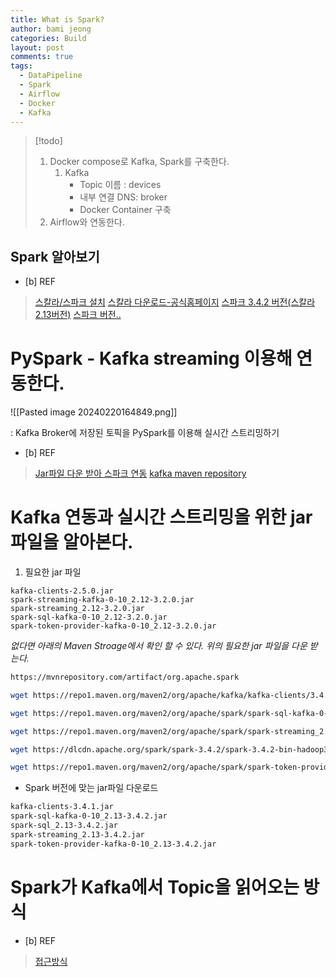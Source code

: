 ```yaml
---
title: What is Spark?
author: bami jeong
categories: Build
layout: post
comments: true
tags:
  - DataPipeline
  - Spark
  - Airflow
  - Docker
  - Kafka
---
```



> [!todo] 
> 1. Docker compose로 Kafka, Spark를 구축한다.
>     1. Kafka
>         - Topic 이름 : devices
>         - 내부 연결 DNS: broker
>         - Docker Container 구축 
> 1. Airflow와 연동한다.


## Spark 알아보기


- [b] REF
> [스칼라/스파크 설치](https://robomoan.medium.com/ubuntu-%ED%99%98%EA%B2%BD%EC%97%90%EC%84%9C-apache-spark-%EC%84%A4%EC%B9%98%ED%95%98%EA%B8%B0-c81d0cf332e3)
> [스칼라 다운로드-공식홈페이지](https://spark.apache.org/downloads.html)
> [스파크 3.4.2 버전(스칼라 2.13버전)](https://www.apache.org/dyn/closer.lua/spark/spark-3.4.2/spark-3.4.2-bin-hadoop3-scala2.13.tgz)
> [스파크 버전..](https://archive.apache.org/dist/spark/spark-3.3.0/)


# PySpark - Kafka streaming 이용해 연동한다.

![[Pasted image 20240220164849.png]]

: Kafka Broker에 저장된 토픽을 PySpark를 이용해 실시간 스트리밍하기

- [b] REF
> [Jar파일 다운 받아 스파크 연동](https://velog.io/@statco19/pyspark-kafka-streaming)
> [kafka maven repository](https://mvnrepository.com/artifact/org.apache.spark/spark-sql-kafka-0-10)

# Kafka 연동과 실시간 스트리밍을 위한 jar파일을 알아본다.

1. 필요한 jar 파일 
```
kafka-clients-2.5.0.jar
spark-streaming-kafka-0-10_2.12-3.2.0.jar
spark-streaming_2.12-3.2.0.jar
spark-sql-kafka-0-10_2.12-3.2.0.jar
spark-token-provider-kafka-0-10_2.12-3.2.0.jar
```

*없다면 아래의 Maven Stroage에서 확인 할 수 있다. 위의 필요한 jar 파일을 다운 받는다.*

```bash
https://mvnrepository.com/artifact/org.apache.spark
```

```bash
wget https://repo1.maven.org/maven2/org/apache/kafka/kafka-clients/3.4.1/kafka-clients-3.4.1.jar
```

```bash
wget https://repo1.maven.org/maven2/org/apache/spark/spark-sql-kafka-0-10_2.13/3.4.2/spark-sql-kafka-0-10_2.13-3.4.2.jar
```

```bash
wget https://repo1.maven.org/maven2/org/apache/spark/spark-streaming_2.13/3.4.2/spark-streaming_2.13-3.4.2.jar
```

```bash
wget https://dlcdn.apache.org/spark/spark-3.4.2/spark-3.4.2-bin-hadoop3.tgz
```

```bash
wget https://repo1.maven.org/maven2/org/apache/spark/spark-token-provider-kafka-0-10_2.13/3.4.2/spark-token-provider-kafka-0-10_2.13-3.4.2.jar
```

- Spark 버전에 맞는 jar파일 다운로드 
```bash
kafka-clients-3.4.1.jar
spark-sql-kafka-0-10_2.13-3.4.2.jar
spark-sql_2.13-3.4.2.jar
spark-streaming_2.13-3.4.2.jar
spark-token-provider-kafka-0-10_2.13-3.4.2.jar
```


# Spark가 Kafka에서 Topic을 읽어오는 방식

- [b] REF

> [접근방식](https://knight76.tistory.com/entry/Spark%EC%99%80-Kafka-%EC%97%B0%EB%8F%99)

